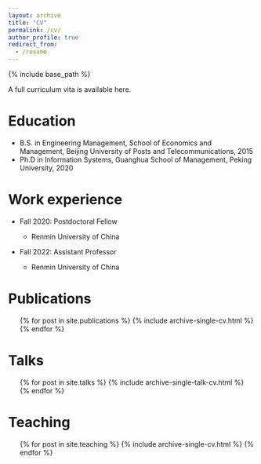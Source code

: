 ```yaml
---
layout: archive
title: "CV"
permalink: /cv/
author_profile: true
redirect_from:
  - /resume
---
```


{% include base_path %}

A full curriculum vita is available here.

Education
======
* B.S. in Engineering Management, School of Economics and Management, Beijing University of Posts and Telecommunications, 2015
* Ph.D in  Information Systems, Guanghua School of Management, Peking University, 2020

Work experience
======
* Fall 2020: Postdoctoral Fellow
  * Renmin University of China

* Fall 2022: Assistant Professor
  * Renmin University of China

Publications
======
  <ul>{% for post in site.publications %}
    {% include archive-single-cv.html %}
  {% endfor %}</ul>
  
Talks
======
  <ul>{% for post in site.talks %}
    {% include archive-single-talk-cv.html %}
  {% endfor %}</ul>
  
Teaching
======
  <ul>{% for post in site.teaching %}
    {% include archive-single-cv.html %}
  {% endfor %}</ul>


